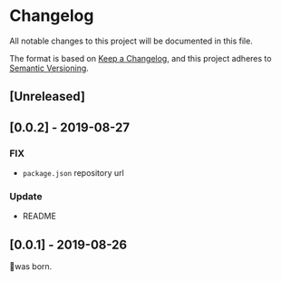 # Changelog
All notable changes to this project will be documented in this file.

The format is based on [Keep a Changelog](https://keepachangelog.com/en/1.0.0/),
and this project adheres to [Semantic Versioning](https://semver.org/spec/v2.0.0.html).

## [Unreleased]

## [0.0.2] - 2019-08-27
### FIX
- `package.json` repository url

### Update
- README

## [0.0.1] - 2019-08-26
🎉was born.
